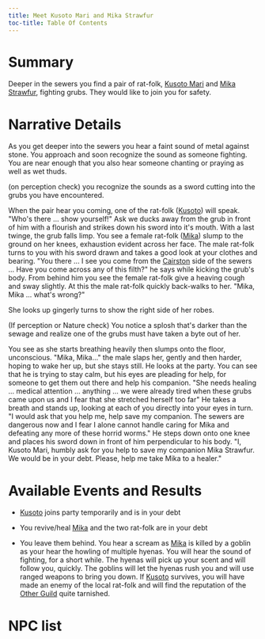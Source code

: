```yaml
---
title: Meet Kusoto Mari and Mika Strawfur
toc-title: Table Of Contents
---
```


# Summary

Deeper in the sewers you find a pair of rat-folk, [Kusoto Mari](../characters/kusoto-mari.md) and [Mika Strawfur](../characters/mika-strawfur.md), fighting grubs. They would like to join you for safety.

# Narrative Details

As you get deeper into the sewers you hear a faint sound of metal against stone. You approach and soon recognize the sound as someone fighting. You are near enough that you also hear someone chanting or praying as well as wet thuds. 

(on perception check) you recognize the sounds as a sword cutting into the grubs you have encountered.

When the pair hear you coming, one of the rat-folk ([Kusoto](../characters/kusoto-mari.md)) will speak. "Who's there ... show yourself!" Ask we ducks away from the grub in front of him with a flourish and strikes down his sword into it's mouth. With a last twinge, the grub falls limp.  You see a female rat-folk ([Mika](../characters/mika-strawfur.md)) slump to the ground on her knees, exhaustion evident across her face. The male rat-folk turns to you with his sword drawn and takes a good look at your clothes and bearing. "You there ... I see you come from the [Cairston](../places/cairston/story.md) side of the sewers ... Have you come across any of this filth?" he says while kicking the grub's body. From behind him you see the female rat-folk give a heaving cough and sway slightly. At this the male rat-folk quickly back-walks to her. "Mika, Mika ... what's wrong?"

She looks up gingerly turns to show the right side of her robes.

(If perception or Nature check) You notice a splosh that's darker than the sewage and realize one of the grubs must have taken a byte out of her.

You see as she starts breathing heavily then slumps onto the floor, unconscious. "Mika, Mika..." the male slaps her, gently and then harder, hoping to wake her up, but she stays still. He looks at the party. You can see that he is trying to stay calm, but his eyes are pleading for help, for someone to get them out there and help his companion. "She needs healing ... medical attention ... anything ... we were already tired when these grubs came upon us and I fear that she stretched herself too far" He takes a breath and stands up, looking at each of you directly into your eyes in turn. "I would ask that you help me, help save my companion. The sewers are dangerous now and I fear I alone cannot handle caring for Mika and defeating any more of these horrid worms." He steps down onto one knee and places his sword down in front of him perpendicular to his body. "I, Kusoto Mari, humbly ask for you help to save my companion Mika Strawfur. We would be in your debt. Please, help me take Mika to a healer."

# Available Events and Results

- [Kusoto](../characters/kusoto-mari.md) joins party temporarily and is in your debt

- You revive/heal [Mika](../characters/mika-strawfur.md) and the two rat-folk are in your debt

- You leave them behind. You hear a scream as [Mika](../characters/mika-strawfur.md) is killed by a goblin as your hear the howling of multiple hyenas. You will hear the sound of fighting, for a short while. The hyenas will pick up your scent and will follow you, quickly. The goblins will let the hyenas rush you and will use ranged weapons to bring you down. If [Kusoto](../characters/kusoto-mari.md) survives, you will have made an enemy of the local rat-folk and will find the reputation of the [Other Guild](../places/other-guild.md) quite tarnished.

# NPC list


<!--  LocalWords:  Kusoto Mika Strawfur Cairston
 -->
